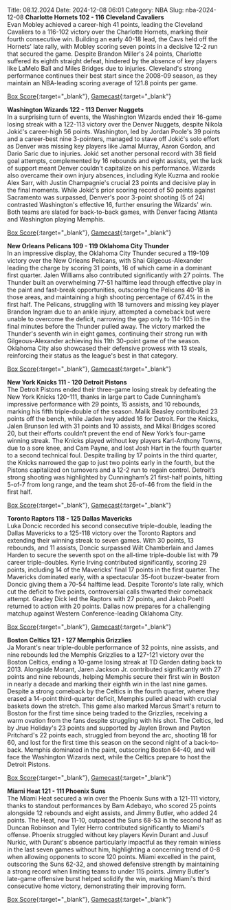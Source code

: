 Title: 08.12.2024
Date: 2024-12-08 06:01
Category: NBA 
Slug: nba-2024-12-08 
**Charlotte Hornets 102 - 116 Cleveland Cavaliers**  
Evan Mobley achieved a career-high 41 points, leading the Cleveland Cavaliers to a 116-102 victory over the Charlotte Hornets, marking their fourth consecutive win. Building an early 40-18 lead, the Cavs held off the Hornets' late rally, with Mobley scoring seven points in a decisive 12-2 run that secured the game. Despite Brandon Miller's 24 points, Charlotte suffered its eighth straight defeat, hindered by the absence of key players like LaMelo Ball and Miles Bridges due to injuries. Cleveland's strong performance continues their best start since the 2008-09 season, as they maintain an NBA-leading scoring average of 121.8 points per game. 

[Box Score](/game/cle-vs-cha-0022400340/box-score){:target="_blank"}, [Gamecast](/game/cle-vs-cha-0022400340){:target="_blank"}<br>

**Washington Wizards 122 - 113 Denver Nuggets**  
In a surprising turn of events, the Washington Wizards ended their 16-game losing streak with a 122-113 victory over the Denver Nuggets, despite Nikola Jokić's career-high 56 points. Washington, led by Jordan Poole's 39 points and a career-best nine 3-pointers, managed to stave off Jokić's solo effort as Denver was missing key players like Jamal Murray, Aaron Gordon, and Dario Saric due to injuries. Jokić set another personal record with 38 field goal attempts, complemented by 16 rebounds and eight assists, yet the lack of support meant Denver couldn't capitalize on his performance. Wizards also overcame their own injury absences, including Kyle Kuzma and rookie Alex Sarr, with Justin Champagnie's crucial 23 points and decisive play in the final moments. While Jokić's prior scoring record of 50 points against Sacramento was surpassed, Denver's poor 3-point shooting (5 of 24) contrasted Washington's effective 16, further ensuring the Wizards' win. Both teams are slated for back-to-back games, with Denver facing Atlanta and Washington playing Memphis. 

[Box Score](/game/den-vs-was-0022400341/box-score){:target="_blank"}, [Gamecast](/game/den-vs-was-0022400341){:target="_blank"}<br>

**New Orleans Pelicans 109 - 119 Oklahoma City Thunder**  
In an impressive display, the Oklahoma City Thunder secured a 119-109 victory over the New Orleans Pelicans, with Shai Gilgeous-Alexander leading the charge by scoring 31 points, 16 of which came in a dominant first quarter. Jalen Williams also contributed significantly with 27 points. The Thunder built an overwhelming 77-51 halftime lead through effective play in the paint and fast-break opportunities, outscoring the Pelicans 40-18 in those areas, and maintaining a high shooting percentage of 67.4% in the first half. The Pelicans, struggling with 18 turnovers and missing key player Brandon Ingram due to an ankle injury, attempted a comeback but were unable to overcome the deficit, narrowing the gap only to 114-105 in the final minutes before the Thunder pulled away. The victory marked the Thunder's seventh win in eight games, continuing their strong run with Gilgeous-Alexander achieving his 11th 30-point game of the season. Oklahoma City also showcased their defensive prowess with 13 steals, reinforcing their status as the league's best in that category. 

[Box Score](/game/okc-vs-nop-0022400342/box-score){:target="_blank"}, [Gamecast](/game/okc-vs-nop-0022400342){:target="_blank"}<br>

**New York Knicks 111 - 120 Detroit Pistons**  
The Detroit Pistons ended their three-game losing streak by defeating the New York Knicks 120-111, thanks in large part to Cade Cunningham’s impressive performance with 29 points, 15 assists, and 10 rebounds, marking his fifth triple-double of the season. Malik Beasley contributed 23 points off the bench, while Jaden Ivey added 16 for Detroit. For the Knicks, Jalen Brunson led with 31 points and 10 assists, and Mikal Bridges scored 20, but their efforts couldn’t prevent the end of New York’s four-game winning streak. The Knicks played without key players Karl-Anthony Towns, due to a sore knee, and Cam Payne, and lost Josh Hart in the fourth quarter to a second technical foul. Despite trailing by 17 points in the third quarter, the Knicks narrowed the gap to just two points early in the fourth, but the Pistons capitalized on turnovers and a 12-2 run to regain control. Detroit’s strong shooting was highlighted by Cunningham’s 21 first-half points, hitting 5-of-7 from long range, and the team shot 26-of-46 from the field in the first half. 

[Box Score](/game/det-vs-nyk-0022400343/box-score){:target="_blank"}, [Gamecast](/game/det-vs-nyk-0022400343){:target="_blank"}<br>

**Toronto Raptors 118 - 125 Dallas Mavericks**  
Luka Doncic recorded his second consecutive triple-double, leading the Dallas Mavericks to a 125-118 victory over the Toronto Raptors and extending their winning streak to seven games. With 30 points, 13 rebounds, and 11 assists, Doncic surpassed Wilt Chamberlain and James Harden to secure the seventh spot on the all-time triple-double list with 79 career triple-doubles. Kyrie Irving contributed significantly, scoring 29 points, including 14 of the Mavericks' final 17 points in the first quarter. The Mavericks dominated early, with a spectacular 35-foot buzzer-beater from Doncic giving them a 70-54 halftime lead. Despite Toronto's late rally, which cut the deficit to five points, controversial calls thwarted their comeback attempt. Gradey Dick led the Raptors with 27 points, and Jakob Poeltl returned to action with 20 points. Dallas now prepares for a challenging matchup against Western Conference-leading Oklahoma City. 

[Box Score](/game/dal-vs-tor-0022400344/box-score){:target="_blank"}, [Gamecast](/game/dal-vs-tor-0022400344){:target="_blank"}<br>

**Boston Celtics 121 - 127 Memphis Grizzlies**  
Ja Morant's near triple-double performance of 32 points, nine assists, and nine rebounds led the Memphis Grizzlies to a 127-121 victory over the Boston Celtics, ending a 10-game losing streak at TD Garden dating back to 2013. Alongside Morant, Jaren Jackson Jr. contributed significantly with 27 points and nine rebounds, helping Memphis secure their first win in Boston in nearly a decade and marking their eighth win in the last nine games. Despite a strong comeback by the Celtics in the fourth quarter, where they erased a 14-point third-quarter deficit, Memphis pulled ahead with crucial baskets down the stretch. This game also marked Marcus Smart's return to Boston for the first time since being traded to the Grizzlies, receiving a warm ovation from the fans despite struggling with his shot. The Celtics, led by Jrue Holiday's 23 points and supported by Jaylen Brown and Payton Pritchard's 22 points each, struggled from beyond the arc, shooting 18 for 60, and lost for the first time this season on the second night of a back-to-back. Memphis dominated in the paint, outscoring Boston 64-40, and will face the Washington Wizards next, while the Celtics prepare to host the Detroit Pistons. 

[Box Score](/game/mem-vs-bos-0022400345/box-score){:target="_blank"}, [Gamecast](/game/mem-vs-bos-0022400345){:target="_blank"}<br>

**Miami Heat 121 - 111 Phoenix Suns**  
The Miami Heat secured a win over the Phoenix Suns with a 121-111 victory, thanks to standout performances by Bam Adebayo, who scored 25 points alongside 12 rebounds and eight assists, and Jimmy Butler, who added 24 points. The Heat, now 11-10, outpaced the Suns 68-53 in the second half as Duncan Robinson and Tyler Herro contributed significantly to Miami's offense. Phoenix struggled without key players Kevin Durant and Jusuf Nurkic, with Durant's absence particularly impactful as they remain winless in the last seven games without him, highlighting a concerning trend of 0-8 when allowing opponents to score 120 points. Miami excelled in the paint, outscoring the Suns 62-32, and showed defensive strength by maintaining a strong record when limiting teams to under 115 points. Jimmy Butler's late-game offensive burst helped solidify the win, marking Miami's third consecutive home victory, demonstrating their improving form. 

[Box Score](/game/phx-vs-mia-0022400346/box-score){:target="_blank"}, [Gamecast](/game/phx-vs-mia-0022400346){:target="_blank"}<br>

